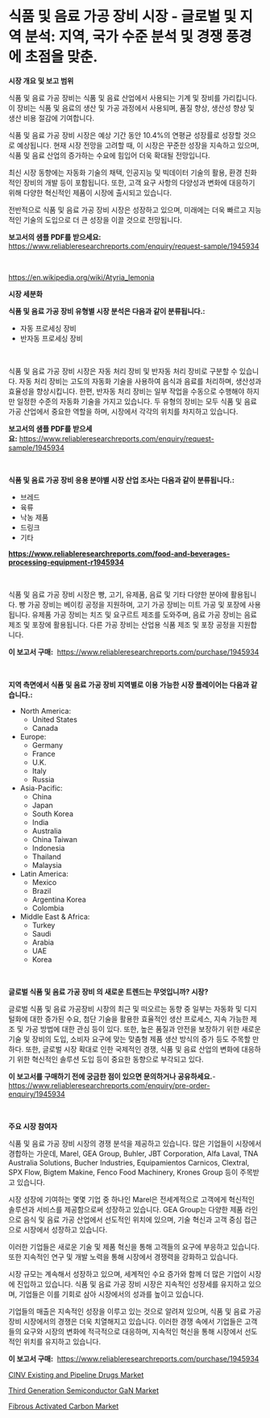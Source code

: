 <p><h1>식품 및 음료 가공 장비 시장 - 글로벌 및 지역 분석: 지역, 국가 수준 분석 및 경쟁 풍경에 초점을 맞춘.</h1></p><p><strong>시장 개요 및 보고 범위</strong></p>
<p><p>식품 및 음료 가공 장비는 식품 및 음료 산업에서 사용되는 기계 및 장비를 가리킵니다. 이 장비는 식품 및 음료의 생산 및 가공 과정에서 사용되며, 품질 향상, 생산성 향상 및 생산 비용 절감에 기여합니다.</p><p>식품 및 음료 가공 장비 시장은 예상 기간 동안 10.4%의 연평균 성장률로 성장할 것으로 예상됩니다. 현재 시장 전망을 고려할 때, 이 시장은 꾸준한 성장을 지속하고 있으며, 식품 및 음료 산업의 증가하는 수요에 힘입어 더욱 확대될 전망입니다.</p><p>최신 시장 동향에는 자동화 기술의 채택, 인공지능 및 빅데이터 기술의 활용, 환경 친화적인 장비의 개발 등이 포함됩니다. 또한, 고객 요구 사항의 다양성과 변화에 대응하기 위해 다양한 혁신적인 제품이 시장에 출시되고 있습니다.</p><p>전반적으로 식품 및 음료 가공 장비 시장은 성장하고 있으며, 미래에는 더욱 빠르고 지능적인 기술의 도입으로 더 큰 성장을 이끌 것으로 전망됩니다.</p></p>
<p><strong>보고서의 샘플 PDF를 받으세요:</strong> <a href="https://www.reliableresearchreports.com/enquiry/request-sample/1945934">https://www.reliableresearchreports.com/enquiry/request-sample/1945934</a></p>
<p>&nbsp;</p>
<p><a href="https://en.wikipedia.org/wiki/Atyria_lemonia">https://en.wikipedia.org/wiki/Atyria_lemonia</a></p>
<p><strong>시장 세분화</strong></p>
<p><strong>식품 및 음료 가공 장비 유형별 시장 분석은 다음과 같이 분류됩니다.:</strong></p>
<p><ul><li>자동 프로세싱 장비</li><li>반자동 프로세싱 장비</li></ul></p>
<p>&nbsp;</p>
<p><p>식품 및 음료 가공 장비 시장은 자동 처리 장비 및 반자동 처리 장비로 구분할 수 있습니다. 자동 처리 장비는 고도의 자동화 기술을 사용하여 음식과 음료를 처리하며, 생산성과 효율성을 향상시킵니다. 한편, 반자동 처리 장비는 일부 작업을 수동으로 수행해야 하지만 일정한 수준의 자동화 기술을 가지고 있습니다. 두 유형의 장비는 모두 식품 및 음료 가공 산업에서 중요한 역할을 하며, 시장에서 각각의 위치를 차지하고 있습니다.</p></p>
<p><strong>보고서의 샘플 PDF를 받으세요:</strong>&nbsp;<a href="https://www.reliableresearchreports.com/enquiry/request-sample/1945934">https://www.reliableresearchreports.com/enquiry/request-sample/1945934</a></p>
<p>&nbsp;</p>
<p><strong> 식품 및 음료 가공 장비 응용 분야별 시장 산업 조사는 다음과 같이 분류됩니다.:</strong></p>
<p><ul><li>브레드</li><li>육류</li><li>낙농 제품</li><li>드링크</li><li>기타</li></ul></p>
<p><strong><a href="https://www.reliableresearchreports.com/food-and-beverages-processing-equipment-r1945934">https://www.reliableresearchreports.com/food-and-beverages-processing-equipment-r1945934</a></strong></p>
<p>&nbsp;</p>
<p><p>식품 및 음료 가공 장비 시장은 빵, 고기, 유제품, 음료 및 기타 다양한 분야에 활용됩니다. 빵 가공 장비는 베이킹 공정을 지원하며, 고기 가공 장비는 미트 가공 및 포장에 사용됩니다. 유제품 가공 장비는 치즈 및 요구르트 제조를 도와주며, 음료 가공 장비는 음료 제조 및 포장에 활용됩니다. 다른 가공 장비는 산업용 식품 제조 및 포장 공정을 지원합니다.</p></p>
<p><strong>이 보고서 구매:</strong>&nbsp; <a href="https://www.reliableresearchreports.com/purchase/1945934">https://www.reliableresearchreports.com/purchase/1945934</a></p>
<p>&nbsp;</p>
<p><strong>지역 측면에서 식품 및 음료 가공 장비 지역별로 이용 가능한 시장 플레이어는 다음과 같습니다.:</strong></p>
<p><ul>
    <li>
        North America:
        <ul>
            <li>United States</li>
            <li>Canada</li>
        </ul>
    </li>
    <li>
        Europe:
        <ul>
            <li>Germany</li>
            <li>France</li>
            <li>U.K.</li>
            <li>Italy</li>
            <li>Russia</li>
        </ul>
    </li>
    <li>
        Asia-Pacific:
        <ul>
            <li>China</li>
            <li>Japan</li>
            <li>South Korea</li>
            <li>India</li>
            <li>Australia</li>
            <li>China Taiwan</li>
            <li>Indonesia</li>
            <li>Thailand</li>
            <li>Malaysia</li>
        </ul>
    </li>
    <li>
        Latin America:
        <ul>
            <li>Mexico</li>
            <li>Brazil</li>
            <li>Argentina Korea</li>
            <li>Colombia</li>
        </ul>
    </li>
    <li>
        Middle East & Africa:
        <ul>
            <li>Turkey</li>
            <li>Saudi</li>
            <li>Arabia</li>
            <li>UAE</li>
            <li>Korea</li>
        </ul>
    </li>
    </ul></p>
<p>&nbsp;</p>
<p><strong>글로벌 식품 및 음료 가공 장비 의 새로운 트렌드는 무엇입니까? 시장?</strong></p>
<p><p>글로벌 식품 및 음료 가공장비 시장의 최근 및 떠오르는 동향 중 일부는 자동화 및 디지털화에 대한 증가된 수요, 첨단 기술을 활용한 효율적인 생산 프로세스, 지속 가능한 제조 및 가공 방법에 대한 관심 등이 있다. 또한, 높은 품질과 안전을 보장하기 위한 새로운 기술 및 장비의 도입, 소비자 요구에 맞는 맞춤형 제품 생산 방식의 증가 등도 주목할 만하다. 또한, 글로벌 시장 확대로 인한 국제적인 경쟁, 식품 및 음료 산업의 변화에 대응하기 위한 혁신적인 솔루션 도입 등이 중요한 동향으로 부각되고 있다.</p></p>
<p><strong>이 보고서를 구매하기 전에 궁금한 점이 있으면 문의하거나 공유하세요.</strong>- <a href="https://www.reliableresearchreports.com/enquiry/pre-order-enquiry/1945934">https://www.reliableresearchreports.com/enquiry/pre-order-enquiry/1945934</a></p>
<p>&nbsp;</p>
<p><strong>주요 시장 참여자</strong></p>
<p><p>식품 및 음료 가공 장비 시장의 경쟁 분석을 제공하고 있습니다. 많은 기업들이 시장에서 경합하는 가운데, Marel, GEA Group, Buhler, JBT Corporation, Alfa Laval, TNA Australia Solutions, Bucher Industries, Equipamientos Carnicos, Clextral, SPX Flow, Bigtem Makine, Fenco Food Machinery, Krones Group 등이 주목받고 있습니다. </p><p>시장 성장에 기여하는 몇몇 기업 중 하나인 Marel은 전세계적으로 고객에게 혁신적인 솔루션과 서비스를 제공함으로써 성장하고 있습니다. GEA Group는 다양한 제품 라인으로 음식 및 음료 가공 산업에서 선도적인 위치에 있으며, 기술 혁신과 고객 중심 접근으로 시장에서 성장하고 있습니다. </p><p>이러한 기업들은 새로운 기술 및 제품 혁신을 통해 고객들의 요구에 부응하고 있습니다. 또한 지속적인 연구 및 개발 노력을 통해 시장에서 경쟁력을 강화하고 있습니다. </p><p>시장 규모는 계속해서 성장하고 있으며, 세계적인 수요 증가와 함께 더 많은 기업이 시장에 진입하고 있습니다. 식품 및 음료 가공 장비 시장은 지속적인 성장세를 유지하고 있으며, 기업들은 이를 기회로 삼아 시장에서의 성과를 높이고 있습니다.</p><p>기업들의 매출은 지속적인 성장을 이루고 있는 것으로 알려져 있으며, 식품 및 음료 가공 장비 시장에서의 경쟁은 더욱 치열해지고 있습니다. 이러한 경쟁 속에서 기업들은 고객들의 요구와 시장의 변화에 적극적으로 대응하며, 지속적인 혁신을 통해 시장에서 선도적인 위치를 유지하고 있습니다.</p></p>
<p><strong>이 보고서 구매:</strong>&nbsp;&nbsp;<a href="https://www.reliableresearchreports.com/purchase/1945934">https://www.reliableresearchreports.com/purchase/1945934</a></p>
<p><p><a href="https://issuu.com/reportprime-2/docs/cinv-existing-and-pipeline-drugs-market-size-2030.">CINV Existing and Pipeline Drugs Market</a></p><p><a href="https://github.com/tusomamen9/Market-Research-Report-List-1/blob/main/third-generation-semiconductor-gan-market.md">Third Generation Semiconductor GaN Market</a></p><p><a href="https://github.com/evanppinks/Market-Research-Report-List-1/blob/main/fibrous-activated-carbon-market.md">Fibrous Activated Carbon Market</a></p></p>